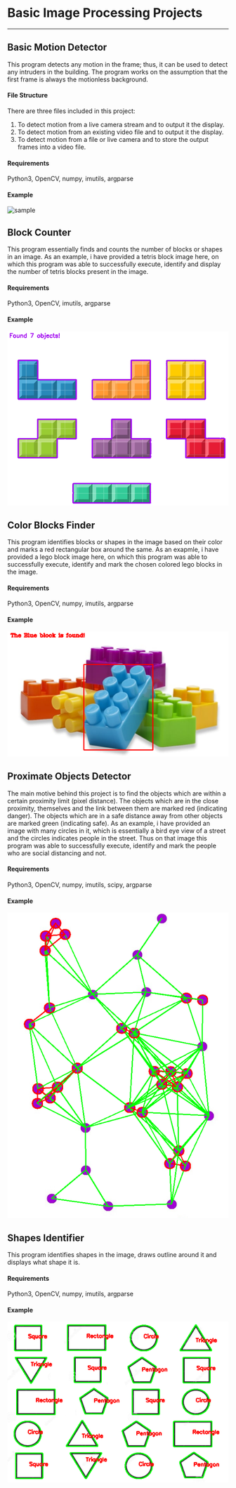 # Basic Image Processing Projects
---
## Basic Motion Detector
This program detects any motion in the frame; thus, it can be used to detect any intruders in the building. The program works on the assumption that the first frame is always the motionless background. 
#### File Structure
There are three files included in this project:
1. To detect motion from a live camera stream and to output it the display. 
2. To detect motion from an existing video file and to output it the display.
3. To detect motion from a file or live camera and to store the output frames into a video file.
#### Requirements
   Python3, OpenCV, numpy, imutils, argparse
#### Example
![sample](https://github.com/Fais-K/Basic_Image_Processing_Projects/blob/master/Motion%20Detector%20-%20Basic/output.gif)

## Block Counter
This program essentially finds and counts the number of blocks or shapes in an image. As an example, i have provided a tetris block image here, on which this program was able to successfully execute, identify and display the number of tetris blocks present in the image.
#### Requirements
   Python3, OpenCV, imutils, argparse
#### Example
![sample](https://github.com/Fais-K/Basic_Image_Processing_Projects/blob/master/Blocks%20Counter/Screenshot.png)
   
## Color Blocks Finder
This program identifies blocks or shapes in the image based on their color and marks a red rectangular box around the same. As an exapmle, i have provided a lego block image here, on which this program was able to successfully execute, identify and mark the chosen colored lego blocks in the image.
#### Requirements
   Python3, OpenCV, numpy, imutils, argparse
#### Example
![sample](https://github.com/Fais-K/Basic_Image_Processing_Projects/blob/master/Color%20Blocks%20Finder/Screenshot.png)

## Proximate Objects Detector
The main motive behind this project is to find the objects which are within a certain proximity limit (pixel distance). The objects which are in the close proximity, themselves and the link between them are marked red (indicating danger). The objects which are in a safe distance away from other objects are marked green (indicating safe). As an example, i have provided an image with many circles in it, which is essentially a bird eye view of a street and the circles indicates people in the street. Thus on that image this program was able to successfully execute, identify and mark the people who are social distancing and not.
#### Requirements
   Python3, OpenCV, numpy, imutils, scipy, argparse
#### Example
![sample](https://github.com/Fais-K/Basic_Image_Processing_Projects/blob/master/Proximate%20Objects%20Detector/Screenshot.png)

## Shapes Identifier
This program identifies shapes in the image, draws outline around it and displays what shape it is. 
#### Requirements
   Python3, OpenCV, numpy, imutils, argparse
#### Example
![sample](https://github.com/Fais-K/Basic_Image_Processing_Projects/blob/master/Shapes%20Identifier/Screenshot.png)


